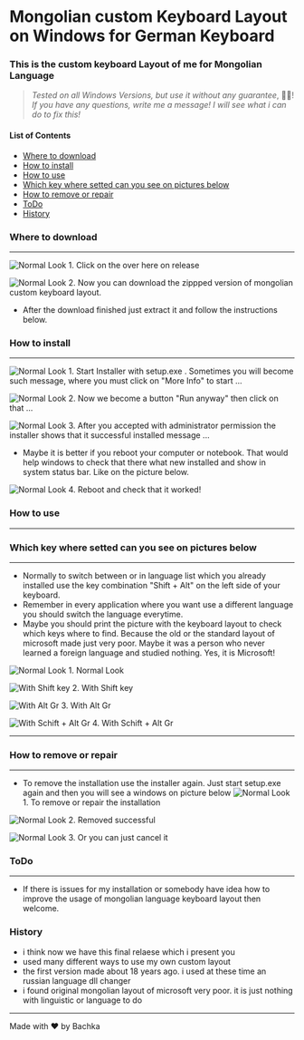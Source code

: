 # Mongolian custom Keyboard Layout on Windows for German Keyboard
### This is the custom keyboard Layout of me for Mongolian Language
>_Tested on all Windows Versions, but use it without any guarantee_, 🤣😂!
>_If you have any questions, write me a message! I will see what i can do to fix this!_

#### List of Contents

+ [Where to download](#where-to-download)
+ [How to install](#how-to-install)
+ [How to use](#how-to-use)
+ [Which key where setted can you see on pictures below](#which-key-where-setted-can-you-see-on-pictures-below)
+ [How to remove or repair](#how-to-remove-or-repair)
+ [ToDo](#todo)
+ [History](#history)

### Where to download
- - -

![Normal Look](images/de-20-how-to-download.jpg) 1. Click on the over here on release

![Normal Look](images/de-21-how-to-download.jpg) 2. Now you can download the zippped version of mongolian custom keyboard layout. 
+ After the download finished just extract it and follow the instructions below. 

### How to install
- - -
![Normal Look](images/de-01-to-install-click-on-more-info.jpg) 1. Start Installer with setup.exe . Sometimes you will become such message, where you must click on "More Info" to start ... <br>

![Normal Look](images/de-02-to-install-click-run-anyway.jpg) 2. Now we become a button "Run anyway" then click on that ... <br>

![Normal Look](images/de-03-Install-complete.jpg) 3. After you accepted with administrator permission the installer shows that it successful installed message ... <br>
+ Maybe it is better if you reboot your computer or notebook. That would help windows to check that there what new installed and show in system status bar. Like on the picture below.

![Normal Look](images/de-11-check-after-reboot.jpg) 4. Reboot and check that it worked!
### How to use
- - -

### Which key where setted can you see on pictures below
- - -
+ Normally to switch between or in language list which you already installed use the key combination "Shift + Alt" on the left side of your keyboard.
+ Remember in every application where you want use a different language you should switch the language everytime.
+ Maybe you should print the picture with the keyboard layout to check which keys where to find. Because the old or the standard layout of microsoft made just very poor. Maybe it was a person who never learned a foreign language and studied nothing. Yes, it is Microsoft!

![Normal Look](images/0_Normale_Ansicht.jpg) 1. Normal Look <br>

![With Shift key](images/1_Shft_Ansicht.jpg) 2. With Shift key <br>

![With Alt Gr](images/2_AltGr_Ansicht.jpg) 3. With Alt Gr <br>

![With Schift + Alt Gr](images/3_ShftAltGr_Ansicht.jpg) 4. With Schift + Alt Gr <br>


- - -

### How to remove or repair

- - - 
+ To remove the installation use the installer again. Just start setup.exe again and then you will see a windows on picture below
![Normal Look](images/de-07-Remove-or-repair.jpg) 1. To remove or repair the installation <br>

![Normal Look](images/de-10-install-complete.jpg) 2. Removed successful <br>

![Normal Look](images/de-09-Interrupt-installation.jpg) 3. Or you can just cancel it <br>

### ToDo
- - - 
+ If there is issues for my installation or somebody have idea how to improve the usage of mongolian language keyboard layout then welcome.

### History
+ i think now we have this final relaese which i present you
+ used many different ways to use my own custom layout
+ the first version made about 18 years ago. i used at these time an russian language dll changer
+ i found original mongolian layout of microsoft very poor. it is just nothing with linguistic or language to do
- - -
Made with ❤ by Bachka 
